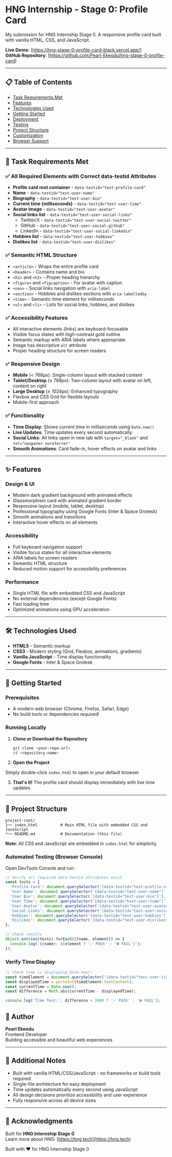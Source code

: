 # HNG Internship - Stage 0: Profile Card
   
My submission for HNG Internship Stage 0. A responsive profile card built with vanilla HTML, CSS, and JavaScript.

**Live Demo**: [https://hng-stage-0-profile-card-black.vercel.app/]  
**GitHub Repository**: [https://github.com/Pearl-Ekeodu/hng-stage-0-profile-card]

---

## 📋 Table of Contents

- [Task Requirements Met](#task-requirements-met)
- [Features](#features)
- [Technologies Used](#technologies-used)
- [Getting Started](#getting-started)
- [Deployment](#deployment)
- [Testing](#testing)
- [Project Structure](#project-structure)
- [Customization](#customization)
- [Browser Support](#browser-support)

---

## 🎯 Task Requirements Met

### ✅ All Required Elements with Correct data-testid Attributes

- **Profile card root container** - `data-testid="test-profile-card"`
- **Name** - `data-testid="test-user-name"`
- **Biography** - `data-testid="test-user-bio"`
- **Current time (milliseconds)** - `data-testid="test-user-time"`
- **Avatar image** - `data-testid="test-user-avatar"`
- **Social links list** - `data-testid="test-user-social-links"`
  - Twitter/X - `data-testid="test-user-social-twitter"`
  - GitHub - `data-testid="test-user-social-github"`
  - LinkedIn - `data-testid="test-user-social-linkedin"`
- **Hobbies list** - `data-testid="test-user-hobbies"`
- **Dislikes list** - `data-testid="test-user-dislikes"`

### ✅ Semantic HTML Structure

- `<article>` - Wraps the entire profile card
- `<header>` - Contains name and bio
- `<h1>` and `<h2>` - Proper heading hierarchy
- `<figure>` and `<figcaption>` - For avatar with caption
- `<nav>` - Social links navigation with `aria-label`
- `<section>` - Hobbies and dislikes sections with `aria-labelledby`
- `<time>` - Semantic time element for milliseconds
- `<ul>` and `<li>` - Lists for social links, hobbies, and dislikes

### ✅ Accessibility Features

- All interactive elements (links) are keyboard-focusable
- Visible focus states with high-contrast gold outline
- Semantic markup with ARIA labels where appropriate
- Image has descriptive `alt` attribute
- Proper heading structure for screen readers

### ✅ Responsive Design

- **Mobile** (< 768px): Single-column layout with stacked content
- **Tablet/Desktop** (≥ 768px): Two-column layout with avatar on left, content on right
- **Large Desktop** (≥ 1024px): Enhanced typography
- Flexbox and CSS Grid for flexible layouts
- Mobile-first approach

### ✅ Functionality

- **Time Display**: Shows current time in milliseconds using `Date.now()`
- **Live Updates**: Time updates every second automatically
- **Social Links**: All links open in new tab with `target="_blank"` and `rel="noopener noreferrer"`
- **Smooth Animations**: Card fade-in, hover effects on avatar and links

---

## ✨ Features

### Design & UI
- Modern dark gradient background with animated effects
- Glassmorphism card with animated gradient border
- Responsive layout (mobile, tablet, desktop)
- Professional typography using Google Fonts (Inter & Space Grotesk)
- Smooth animations and transitions
- Interactive hover effects on all elements

### Accessibility
- Full keyboard navigation support
- Visible focus states for all interactive elements
- ARIA labels for screen readers
- Semantic HTML structure
- Reduced motion support for accessibility preferences

### Performance
- Single HTML file with embedded CSS and JavaScript
- No external dependencies (except Google Fonts)
- Fast loading time
- Optimized animations using GPU acceleration

---

## 🛠 Technologies Used

- **HTML5** - Semantic markup
- **CSS3** - Modern styling (Grid, Flexbox, animations, gradients)
- **Vanilla JavaScript** - Time display functionality
- **Google Fonts** - Inter & Space Grotesk

---

## 🚀 Getting Started

### Prerequisites
- A modern web browser (Chrome, Firefox, Safari, Edge)
- No build tools or dependencies required!

### Running Locally

1. **Clone or Download the Repository**
   ```bash
   git clone <your-repo-url>
   cd <repository-name>
   ```

2. **Open the Project**
   
Simply double-click `index.html` to open in your default browser

3. **That's it!** The profile card should display immediately with live time updates.

---

## 📁 Project Structure

```
project-root/
├── index.html          # Main HTML file with embedded CSS and JavaScript
└── README.md           # Documentation (this file)
```

**Note**: All CSS and JavaScript are embedded in `index.html` for simplicity.


### Automated Testing (Browser Console)

Open DevTools Console and run:

```javascript
// Verify all required data-testid attributes exist
const tests = {
  'Profile Card': document.querySelector('[data-testid="test-profile-card"]'),
  'User Name': document.querySelector('[data-testid="test-user-name"]'),
  'User Bio': document.querySelector('[data-testid="test-user-bio"]'),
  'User Time': document.querySelector('[data-testid="test-user-time"]'),
  'User Avatar': document.querySelector('[data-testid="test-user-avatar"]'),
  'Social Links': document.querySelector('[data-testid="test-user-social-links"]'),
  'Hobbies': document.querySelector('[data-testid="test-user-hobbies"]'),
  'Dislikes': document.querySelector('[data-testid="test-user-dislikes"]')
};

// Check results
Object.entries(tests).forEach(([name, element]) => {
  console.log(`${name}: ${element ? '✅ PASS' : '❌ FAIL'}`);
});
```

### Verify Time Display

```javascript
// Check time is displaying Date.now()
const timeElement = document.querySelector('[data-testid="test-user-time"]');
const displayedTime = parseInt(timeElement.textContent);
const currentTime = Date.now();
const difference = Math.abs(currentTime - displayedTime);

console.log('Time Test:', difference < 2000 ? '✅ PASS' : '❌ FAIL');
```



## 👤 Author

**Pearl Ekeodu**  
Frontend Developer  
Building accessible and beautiful web experiences

---

## 📝 Additional Notes

- Built with vanilla HTML/CSS/JavaScript - no frameworks or build tools required
- Single-file architecture for easy deployment
- Time updates automatically every second using JavaScript
- All design decisions prioritize accessibility and user experience
- Fully responsive across all device sizes

---

## 🙏 Acknowledgments

Built for **HNG Internship Stage 0**  
Learn more about HNG: [https://hng.tech](https://hng.tech)


Built with ❤️ for HNG Internship Stage 0

